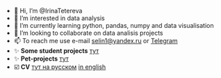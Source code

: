 - 👋 Hi, I’m @IrinaTetereva
- 👀 I’m interested in data analysis
- 🌱 I’m currently learning python, pandas, numpy and data visualisation
- 💞️ I’m looking to collaborate on data analisis projects
- 📫 To reach me use e-mail selin1@yandex.ru or [Telegram](https://t.me/Kukututu)   
- ✨ **Some student projects** [тут](https://github.com/IrinaTetereva/Yandex.Practikum_DA)  
- ✨ **Pet-projects** [тут](https://github.com/IrinaTetereva/pet_projects)
- :ballot_box_with_check: **CV** [тут на русском](https://disk.yandex.ru/i/Klz-qaZHOar3dQ) [in english](https://disk.yandex.ru/i/p6S6uHIshzyAAw)
<!---
IrinaTetereva/IrinaTetereva is a ✨ special ✨ repository because its `README.md` (this file) appears on your GitHub profile.
You can click the Preview link to take a look at your changes.
--->
